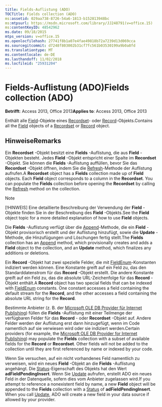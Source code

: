 ```yaml
---
title: Fields-Auflistung (ADO)
TOCTitle: Fields collection (ADO)
ms:assetid: 029aa738-8726-54a6-1813-b152813948bc
ms:mtpsurl: https://msdn.microsoft.com/library/JJ248791(v=office.15)
ms:contentKeyID: 48542962
ms.date: 09/18/2015
mtps_version: v=office.15
ms.openlocfilehash: 27741f8b1a07e4fae49818b72a7239d13d069cca
ms.sourcegitcommit: d7248f803002b31cf7fc561b03530199a9b0a8fd
ms.translationtype: MT
ms.contentlocale: de-DE
ms.lasthandoff: 11/02/2018
ms.locfileid: "25931204"
---
```

# <a name="fields-collection-ado"></a><span data-ttu-id="cafc4-102">Fields-Auflistung (ADO)</span><span class="sxs-lookup"><span data-stu-id="cafc4-102">Fields collection (ADO)</span></span>


<span data-ttu-id="cafc4-103">**Betrifft**: Access 2013, Office 2013</span><span class="sxs-lookup"><span data-stu-id="cafc4-103">**Applies to**: Access 2013, Office 2013</span></span>

<span data-ttu-id="cafc4-104">Enthält alle [Field](field-object-ado.md)-Objekte eines [Recordset](recordset-object-ado.md)- oder [Record](record-object-ado.md)-Objekts.</span><span class="sxs-lookup"><span data-stu-id="cafc4-104">Contains all the [Field](field-object-ado.md) objects of a [Recordset](recordset-object-ado.md) or [Record](record-object-ado.md) object.</span></span>

## <a name="remarks"></a><span data-ttu-id="cafc4-105">Hinweise</span><span class="sxs-lookup"><span data-stu-id="cafc4-105">Remarks</span></span>

<span data-ttu-id="cafc4-p101">Ein **Recordset** -Objekt besitzt eine **Fields** -Auflistung, die aus **Field** -Objekten besteht. Jedes **Field** -Objekt entspricht einer Spalte im **Recordset** -Objekt. Sie können die **Fields** -Auflistung auffüllen, bevor Sie das **Recordset** -Objekt öffnen, indem Sie die [Refresh](refresh-method-ado.md)-Methode der Auflistung aufrufen.</span><span class="sxs-lookup"><span data-stu-id="cafc4-p101">A **Recordset** object has a **Fields** collection made up of **Field** objects. Each **Field** object corresponds to a column in the **Recordset**. You can populate the **Fields** collection before opening the **Recordset** by calling the [Refresh](refresh-method-ado.md) method on the collection.</span></span>


> [!NOTE]
> <P><span data-ttu-id="cafc4-109">[!HINWEIS] Eine detaillierte Beschreibung der Verwendung der <STRONG>Field</STRONG> -Objekte finden Sie in der Beschreibung des <STRONG>Field</STRONG> -Objekts.</span><span class="sxs-lookup"><span data-stu-id="cafc4-109">See the <STRONG>Field</STRONG> object topic for a more detailed explanation of how to use <STRONG>Field</STRONG> objects.</span></span></P>



<span data-ttu-id="cafc4-110">Die **Fields** -Auflistung verfügt über die [Append](append-method-ado.md)-Methode, die ein **Field** -Objekt provisorisch erstellt und der Auflistung hinzufügt, sowie die **Update** -Methode, die Hinzufügungen und Löschungen fertig stellt.</span><span class="sxs-lookup"><span data-stu-id="cafc4-110">The **Fields** collection has an [Append](append-method-ado.md) method, which provisionally creates and adds a **Field** object to the collection, and an **Update** method, which finalizes any additions or deletions.</span></span>

<span data-ttu-id="cafc4-p102">Ein **Record** -Objekt hat zwei spezielle Felder, die mit [FieldEnum](fieldenum.md)-Konstanten indiziert werden können. Eine Konstante greift auf ein Feld zu, das den Standarddatenstrom für das **Record** -Objekt erstellt. Die andere Konstante greift auf ein Feld zu, das die absolute URL-Zeichenfolge für das **Record** -Objekt enthält.</span><span class="sxs-lookup"><span data-stu-id="cafc4-p102">A **Record** object has two special fields that can be indexed with [FieldEnum](fieldenum.md) constants. One constant accesses a field containing the default stream for the **Record**, and the other accesses a field containing the absolute URL string for the **Record**.</span></span>

<span data-ttu-id="cafc4-p103">Bestimmte Anbieter (z. B. der [Microsoft OLE DB Provider für Internet Publishing](microsoft-ole-db-provider-for-internet-publishing.md)) füllen die **Fields** -Auflistung mit einer Teilmenge der verfügbaren Felder für das **Record** - oder **Recordset** -Objekt auf. Andere Felder werden der Auflistung erst dann hinzugefügt, wenn im Code namentlich auf sie verwiesen wird oder sie indiziert werden.</span><span class="sxs-lookup"><span data-stu-id="cafc4-p103">Certain providers (for example, the [Microsoft OLE DB Provider for Internet Publishing](microsoft-ole-db-provider-for-internet-publishing.md)) may populate the **Fields** collection with a subset of available fields for the **Record** or **Recordset**. Other fields will not be added to the collection until they are first referenced by name or indexed by your code.</span></span>

<span data-ttu-id="cafc4-p104">Wenn Sie versuchen, auf ein nicht vorhandenes Feld namentlich zu verweisen, wird ein neues **Field** -Objekt an die **Fields** -Auflistung angehängt. Die [Status](status-property-ado-field.md)-Eigenschaft des Objekts hat den Wert **adFieldPendingInsert**. Wenn Sie [Update](update-method-ado.md) aufrufen, erstellt ADO ein neues Feld in der Datenquelle, sofern dies vom Anbieter zugelassen wird.</span><span class="sxs-lookup"><span data-stu-id="cafc4-p104">If you attempt to reference a nonexistent field by name, a new **Field** object will be appended to the **Fields** collection with a [Status](status-property-ado-field.md) of **adFieldPendingInsert**. When you call [Update](update-method-ado.md), ADO will create a new field in your data source if allowed by your provider.</span></span>


